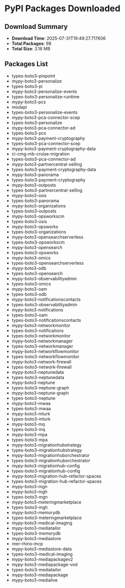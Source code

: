 # PyPI Packages Downloaded

## Download Summary
- **Download Time**: 2025-07-31T19:49:27.717606
- **Total Packages**: 98
- **Total Size**: 3.16 MB

## Packages List
- types-boto3-pinpoint
- mypy-boto3-personalize
- types-boto3-pi
- mypy-boto3-personalize-events
- types-boto3-personalize-runtime
- mypy-boto3-pcs
- modapi
- types-boto3-personalize-events
- mypy-boto3-pca-connector-scep
- types-boto3-personalize
- mypy-boto3-pca-connector-ad
- types-boto3-pcs
- mypy-boto3-payment-cryptography
- types-boto3-pca-connector-scep
- mypy-boto3-payment-cryptography-data
- ci-cmg-mb-cruise-migration
- types-boto3-pca-connector-ad
- mypy-boto3-partnercentral-selling
- types-boto3-payment-cryptography-data
- mypy-boto3-panorama
- types-boto3-payment-cryptography
- mypy-boto3-outposts
- types-boto3-partnercentral-selling
- mypy-boto3-osis
- types-boto3-panorama
- mypy-boto3-organizations
- types-boto3-outposts
- mypy-boto3-opsworkscm
- types-boto3-osis
- mypy-boto3-opsworks
- types-boto3-organizations
- mypy-boto3-opensearchserverless
- types-boto3-opsworkscm
- mypy-boto3-opensearch
- types-boto3-opsworks
- mypy-boto3-omics
- types-boto3-opensearchserverless
- mypy-boto3-odb
- types-boto3-opensearch
- mypy-boto3-observabilityadmin
- types-boto3-omics
- mypy-boto3-oam
- types-boto3-odb
- mypy-boto3-notificationscontacts
- types-boto3-observabilityadmin
- mypy-boto3-notifications
- types-boto3-oam
- types-boto3-notificationscontacts
- mypy-boto3-networkmonitor
- types-boto3-notifications
- types-boto3-networkmonitor
- mypy-boto3-networkmanager
- types-boto3-networkmanager
- mypy-boto3-networkflowmonitor
- types-boto3-networkflowmonitor
- mypy-boto3-network-firewall
- types-boto3-network-firewall
- mypy-boto3-neptunedata
- types-boto3-neptunedata
- mypy-boto3-neptune
- types-boto3-neptune-graph
- mypy-boto3-neptune-graph
- types-boto3-neptune
- mypy-boto3-mwaa
- types-boto3-mwaa
- mypy-boto3-mturk
- types-boto3-mturk
- mypy-boto3-mq
- types-boto3-mq
- mypy-boto3-mpa
- types-boto3-mpa
- mypy-boto3-migrationhubstrategy
- types-boto3-migrationhubstrategy
- mypy-boto3-migrationhuborchestrator
- types-boto3-migrationhuborchestrator
- mypy-boto3-migrationhub-config
- types-boto3-migrationhub-config
- mypy-boto3-migration-hub-refactor-spaces
- types-boto3-migration-hub-refactor-spaces
- mypy-boto3-mgn
- mypy-boto3-mgh
- types-boto3-mgn
- mypy-boto3-meteringmarketplace
- types-boto3-mgh
- mypy-boto3-memorydb
- types-boto3-meteringmarketplace
- mypy-boto3-medical-imaging
- mypy-boto3-mediatailor
- types-boto3-memorydb
- mypy-boto3-mediastore
- reer-rhino-mcp
- mypy-boto3-mediastore-data
- types-boto3-medical-imaging
- mypy-boto3-mediapackagev2
- mypy-boto3-mediapackage-vod
- types-boto3-mediatailor
- mypy-boto3-mediapackage
- mypy-boto3-medialive
